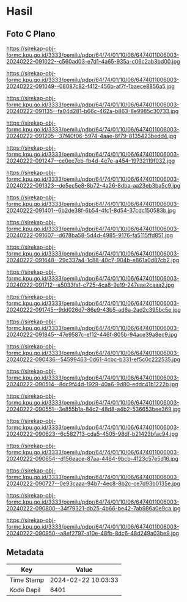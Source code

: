 # Hasil

## Foto C Plano

https://sirekap-obj-formc.kpu.go.id/3333/pemilu/pdpr/64/74/01/10/06/6474011006003-20240222-091022--c560ad03-e7d1-4a65-935a-c06c2ab3bd00.jpg

https://sirekap-obj-formc.kpu.go.id/3333/pemilu/pdpr/64/74/01/10/06/6474011006003-20240222-091049--08087c82-f412-456b-af7f-1baece8856a5.jpg

https://sirekap-obj-formc.kpu.go.id/3333/pemilu/pdpr/64/74/01/10/06/6474011006003-20240222-091135--fa04d281-b66c-462a-b863-8e9985c30733.jpg

https://sirekap-obj-formc.kpu.go.id/3333/pemilu/pdpr/64/74/01/10/06/6474011006003-20240222-091205--37f40f06-5974-4aae-8f79-8135423bedd4.jpg

https://sirekap-obj-formc.kpu.go.id/3333/pemilu/pdpr/64/74/01/10/06/6474011006003-20240222-091247--ce0ec7eb-fb4d-4e7e-a454-19732119f032.jpg

https://sirekap-obj-formc.kpu.go.id/3333/pemilu/pdpr/64/74/01/10/06/6474011006003-20240222-091323--de5ec5e8-8b72-4a26-8dba-aa23eb3ba5c9.jpg

https://sirekap-obj-formc.kpu.go.id/3333/pemilu/pdpr/64/74/01/10/06/6474011006003-20240222-091401--6b2de38f-6b54-4fc1-8d54-37cdc150583b.jpg

https://sirekap-obj-formc.kpu.go.id/3333/pemilu/pdpr/64/74/01/10/06/6474011006003-20240222-091607--d678ba58-5d4d-4985-9176-fa5115ffd851.jpg

https://sirekap-obj-formc.kpu.go.id/3333/pemilu/pdpr/64/74/01/10/06/6474011006003-20240222-091648--29c337a4-1c88-40c7-904b-e861a0d87cb2.jpg

https://sirekap-obj-formc.kpu.go.id/3333/pemilu/pdpr/64/74/01/10/06/6474011006003-20240222-091712--a5033fa1-c725-4ca8-9e19-247eae2caaa2.jpg

https://sirekap-obj-formc.kpu.go.id/3333/pemilu/pdpr/64/74/01/10/06/6474011006003-20240222-091745--9dd026d7-86e9-43b5-ad6a-2ad2c395bc5e.jpg

https://sirekap-obj-formc.kpu.go.id/3333/pemilu/pdpr/64/74/01/10/06/6474011006003-20240222-091845--47e9587c-ef12-446f-805b-94ace39a8ec9.jpg

https://sirekap-obj-formc.kpu.go.id/3333/pemilu/pdpr/64/74/01/10/06/6474011006003-20240222-090436--54599463-0d61-4cbc-b331-ef5c0c222535.jpg

https://sirekap-obj-formc.kpu.go.id/3333/pemilu/pdpr/64/74/01/10/06/6474011006003-20240222-090514--8dc9f44d-1929-40a6-9d80-eddc41b1222b.jpg

https://sirekap-obj-formc.kpu.go.id/3333/pemilu/pdpr/64/74/01/10/06/6474011006003-20240222-090551--3e855b1a-84c2-48d8-a4b2-536653bee369.jpg

https://sirekap-obj-formc.kpu.go.id/3333/pemilu/pdpr/64/74/01/10/06/6474011006003-20240222-090623--6c582713-cda5-4505-98df-b21423bfac94.jpg

https://sirekap-obj-formc.kpu.go.id/3333/pemilu/pdpr/64/74/01/10/06/6474011006003-20240222-090654--d156eace-87aa-4464-9bcb-4123c57e5d16.jpg

https://sirekap-obj-formc.kpu.go.id/3333/pemilu/pdpr/64/74/01/10/06/6474011006003-20240222-090727--0e93caaa-94b7-4ec8-8b2c-ce7d93b0135e.jpg

https://sirekap-obj-formc.kpu.go.id/3333/pemilu/pdpr/64/74/01/10/06/6474011006003-20240222-090800--34f79321-db25-4b66-be42-7ab986a0e9ca.jpg

https://sirekap-obj-formc.kpu.go.id/3333/pemilu/pdpr/64/74/01/10/06/6474011006003-20240222-090950--a8ef2797-a10e-48fb-8dc6-48d249a03be9.jpg


## Metadata

| Key        | Value               |
| ---------- | ------------------- |
| Time Stamp | 2024-02-22 10:03:33 |
| Kode Dapil | 6401                |



